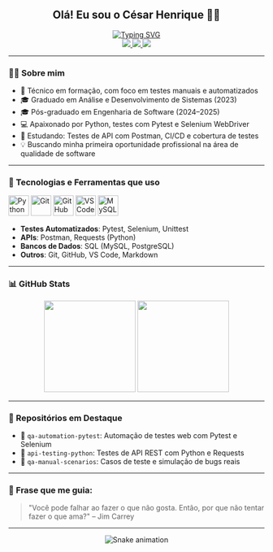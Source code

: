 <h2 align="center"><strong>Olá! Eu sou o César Henrique 👨‍💻</strong></h2>

<div align="center">
  <a href="https://git.io/typing-svg">
    <img src="https://readme-typing-svg.demolab.com?font=Fira+Code&weight=500&size=22&pause=1000&color=00FFD5&center=true&vCenter=true&random=false&width=700&lines=T%C3%A9cnico+em+formac%C3%A3o+com+foco+em+Python+e+Automatiza%C3%A7%C3%A3o+de+Testes+de+Software" alt="Typing SVG">
  </a>
</div>

<div align="center">
  <a href="https://www.instagram.com/cesar.h.dasilva/" target="_blank">
    <img src="https://img.shields.io/badge/Instagram-E4405F?style=for-the-badge&logo=instagram&logoColor=white">
  </a>
  <a href="https://www.linkedin.com/in/devcesarhsilva/" target="_blank">
    <img src="https://img.shields.io/badge/LinkedIn-0077B5?style=for-the-badge&logo=linkedin&logoColor=white">
  </a>
  <a href="mailto:cesar.h.dev.python@gmail.com" target="_blank">
    <img src="https://img.shields.io/badge/Gmail-D14836?style=for-the-badge&logo=gmail&logoColor=white">
  </a>
</div>

---

### 👨‍🎓 Sobre mim

- 📍 Técnico em formação, com foco em testes manuais e automatizados
- 🎓 Graduado em Análise e Desenvolvimento de Sistemas (2023)
- 🎓 Pós-graduado em Engenharia de Software (2024–2025)
- 💻 Apaixonado por Python, testes com Pytest e Selenium WebDriver
- 🧠 Estudando: Testes de API com Postman, CI/CD e cobertura de testes
- 💡 Buscando minha primeira oportunidade profissional na área de qualidade de software

---

### 🚀 Tecnologias e Ferramentas que uso

<div>
  <img src="https://cdn.jsdelivr.net/gh/devicons/devicon/icons/python/python-original.svg" alt="Python" width="40" height="40"/>
  <img src="https://cdn.jsdelivr.net/gh/devicons/devicon/icons/git/git-original.svg" alt="Git" width="40" height="40"/>
  <img src="https://cdn.jsdelivr.net/gh/devicons/devicon/icons/github/github-original.svg" alt="GitHub" width="40" height="40"/>
  <img src="https://cdn.jsdelivr.net/gh/devicons/devicon/icons/vscode/vscode-original.svg" alt="VS Code" width="40" height="40"/>
  <img src="https://cdn.jsdelivr.net/gh/devicons/devicon/icons/mysql/mysql-original-wordmark.svg" alt="MySQL" width="40" height="40"/>
</div>

- **Testes Automatizados**: Pytest, Selenium, Unittest  
- **APIs**: Postman, Requests (Python)  
- **Bancos de Dados**: SQL (MySQL, PostgreSQL)  
- **Outros**: Git, GitHub, VS Code, Markdown

---

### 📊 GitHub Stats

<div align="center">
  <img height="180em" src="https://github-readme-stats.vercel.app/api?username=devcesarhsilva&show_icons=true&theme=tokyonight&locale=pt-br"/>
  <img height="180em" src="https://github-readme-stats.vercel.app/api/top-langs/?username=devcesarhsilva&layout=compact&theme=tokyonight"/>
</div>

---

### 📌 Repositórios em Destaque

- 🔹 `qa-automation-pytest`: Automação de testes web com Pytest e Selenium  
- 🔹 `api-testing-python`: Testes de API REST com Python e Requests  
- 🔹 `qa-manual-scenarios`: Casos de teste e simulação de bugs reais

---

### 📢 Frase que me guia:

> "Você pode falhar ao fazer o que não gosta. Então, por que não tentar fazer o que ama?" – Jim Carrey

---

<div align="center">
  <img src="https://raw.githubusercontent.com/devcesarhsilva/devcesarhsilva/output/github-contribution-grid-snake-dark.svg" alt="Snake animation"/>
</div>
